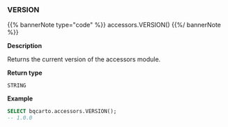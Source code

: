 ### VERSION

{{% bannerNote type="code" %}}
accessors.VERSION()
{{%/ bannerNote %}}

**Description**

Returns the current version of the accessors module.

**Return type**

`STRING`

**Example**

```sql
SELECT bqcarto.accessors.VERSION();
-- 1.0.0
```